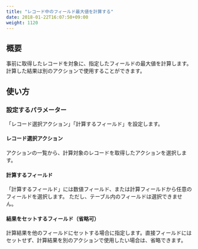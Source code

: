 ```yaml
---
title: "レコード中のフィールド最大値を計算する"
date: 2018-01-22T16:07:50+09:00
weight: 1120
---
```


## 概要

事前に取得したレコードを対象に、指定したフィールドの最大値を計算します。
計算した結果は別のアクションで使用することができます。

## 使い方

### 設定するパラメーター

「レコード選択アクション」「計算するフィールド」を設定します。

#### レコード選択アクション

アクションの一覧から、計算対象のレコードを取得したアクションを選択します。

#### 計算するフィールド

「計算するフィールド」には数値フィールド、または計算フィールドから任意のフィールドを選択します。
ただし、テーブル内のフィールドは選択できません。

#### 結果をセットするフィールド（省略可）

計算結果を他のフィールドにセットする場合に指定します。直接フィールドにはセットせず、計算結果を別のアクションで使用したい場合は、省略できます。
